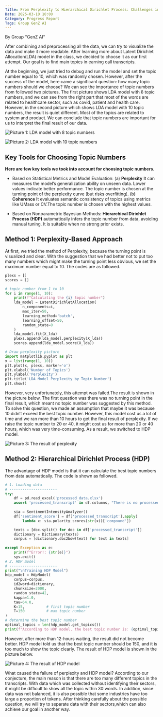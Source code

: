 ```yaml
---
Title: From Perplexity to Hierarchical Dirichlet Process: Challenges in Determining Optimal Topic Numbers for LDA (by Group "GenZ AI")
Date: 2025-03-10 10:00
Category: Progress Report
Tags: Group GenZ AI
---
```


By Group "GenZ AI"

After combining and preprocessing all the data, we can try to visualize the data and make it more readable. After learning more about Latent Dirichlet Allocation(LDA) model in the class, we decided to choose it as our first attempt. Our goal is to find main topics in earning call transcripts.

At the beginning, we just tried to debug and run the model and set the topic number equal to 10, which was randomly chosen. However, after the success of the model, here came a significant question: how many topic numbers should we choose? We can see the importance of topic numbers from followed two pictures. The first picture shows LDA model with 8 topic numbers, and we can see from the right part that most of the words are related to healthcare sector, such as covid, patient and health care. However, in the second picture which shows LDA model with 10 topic numbers, the result is quiet different. Most of the topics are related to system and product. We can conclude that topic numbers are important for us to interpret the final result of our data.

![Picture 1: LDA model with 8 topic numbers]({static}/images/group-GenZ-AI_02_image-8-topic-LDA.png)

![Picture 2: LDA model with 10 topic numbers]({static}/images/group-GenZ-AI_02_image-10-topic-LDA.png)

## Key Tools for Choosing Topic Numbers
**Here are few key tools we took into account for choosing topic numbers.**

- Based on Statistical Metrics and Model Evaluation: (a) **Perplexity** It can measures the model’s generalization ability on unseen data. Lower values indicate better performance. The topic number is chosen at the turning point of the perplexity curve (but risks overfitting). (b) **Coherence** It evaluates semantic consistency of topics using metrics like UMass or CV.The topic number is chosen with the highest values.

- Based on Nonparametric Bayesian Methods: **Hierarchical Dirichlet Process (HDP)** automatically infers the topic number from data, avoiding manual tuning. It is suitable when no strong prior exists.

## Method 1: Perplexity-Based Approach
At first, we tried the method of Perplexity, because the turning point is visualized and clear. With the suggestion that we had better not to put too many numbers which might make the turning point less obvious, we set the maximum number equal to 10. The codes are as followed.

```python
plexs = []
scores = []

# topic number from 1 to 10
for i in range(1, 10):  
    print(f"Calculating the {i} topic number")
    lda_model = LatentDirichletAllocation(
        n_components=i,
        max_iter=50,
        learning_method='batch',
        learning_offset=50,
        random_state=0
    )
    lda_model.fit(X_lda)
    plexs.append(lda_model.perplexity(X_lda))
    scores.append(lda_model.score(X_lda))

# Draw perplexity picture
import matplotlib.pyplot as plt
x = list(range(1, 10))  
plt.plot(x, plexs, marker='o')
plt.xlabel('Number of Topics')
plt.ylabel('Perplexity')
plt.title('LDA Model Perplexity by Topic Number')
plt.show()
```

However, very unfortunately, this attempt was failed.The result is shown in the picture below. The first question was there was no turning point in the final result, which meant no topic number was suggested by this method. To solve this question, we made an assumption that maybe it was because 10 didn’t exceed the best topic number. However, this model cost us a lot of time and we ran more than 10 hours to get the final result of perplexity. If we raise the topic number to 20 or 40, it might cost us for more than 20 or 40 hours, which was very time-consuming. As a result, we switched to HDP model.

![Picture 3: The result of perplexity]({static}/images/group-GenZ-AI_02_image-perplexity.png)

## Method 2: Hierarchical Dirichlet Process (HDP)
The advantage of HDP model is that it can calculate the best topic numbers from data automatically. The code is shown as followed.

```python
# 1. Loading data
# ----------------------
try:
    df = pd.read_excel('processed_data.xlsx')
    assert 'processed_transcript' in df.columns, "There is no processed_transcript"
    
    sia = SentimentIntensityAnalyzer()
    df['sentiment_score'] = df['processed_transcript'].apply(
        lambda x: sia.polarity_scores(str(x))['compound'])

    texts = [doc.split() for doc in df['processed_transcript']]
    dictionary = Dictionary(texts)
    corpus = [dictionary.doc2bow(text) for text in texts]
    
except Exception as e:
    print(f"Error!: {str(e)}")
    sys.exit()
# 2. HDP model
# ----------------------
print("\nTraining HDP Model")
hdp_model = HdpModel(
    corpus=corpus,
    id2word=dictionary,
    chunksize=2000,
    random_state=42,
    kappa=1.0,
    tau=64.0,
    K=15,          # first topic number
    T=150          # max topic number
)
# determine the best topic number
optimal_topics = len(hdp_model.get_topics())
print(f"According to HDP model, the best topic number is: {optimal_topics}")
```

However, after more than 12-hours waiting, the result did not become better. HDP model told us that the best topic number should be 150, and it is too much to show the topic clearly. The result of HDP model is shown in the picture below.

![Picture 4: The result of HDP model]({static}/images/group-GenZ-AI_02_image-hdp.png)

What caused the failure of perplexity and HDP model? According to our conjecture, the main reason is that there are too many different topics in the transcripts. With data which was collected without identifying their sectors, it might be difficult to show all the topic within 30 words. In addition, since data was not balanced, it is also possible that some industries have too large a proportion of tokens. After thinking carefully about the possible question, we will try to separate data with their sectors,which can also achieve our goal in another way.